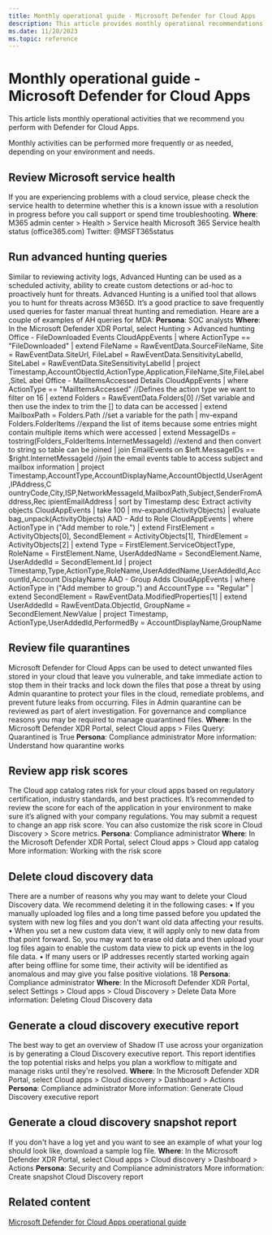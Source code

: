 ```yaml
---
title: Monthly operational guide - Microsoft Defender for Cloud Apps
description: This article provides monthly operational recommendations to help security operations teams to plan and run security activities.
ms.date: 11/28/2023
ms.topic: reference
---
```


# Monthly operational guide - Microsoft Defender for Cloud Apps

This article lists monthly operational activities that we recommend you perform with Defender for Cloud Apps.

Monthly activities can be performed more frequently or as needed, depending on your environment 
and needs.

## Review Microsoft service health

If you are experiencing problems with a cloud service, please check the service 
health to determine whether this is a known issue with a resolution in progress before you call 
support or spend time troubleshooting.
**Where**: M365 admin center > Health > Service health
Microsoft 365 Service health status (office365.com)
Twitter: @MSFT365status

## Run advanced hunting queries

Similar to reviewing activity logs, Advanced Hunting can be used as a scheduled 
activity, ability to create custom detections or ad-hoc to proactively hunt for threats. Advanced 
Hunting is a unified tool that allows you to hunt for threats across M365D. It’s a good practice to save 
frequently used queries for faster manual threat hunting and remediation. Heare are a couple of 
examples of AH queries for MDA: 
**Persona**: SOC analysts 
**Where**: In the Microsoft Defender XDR Portal, select Hunting > Advanced hunting
Office - FileDownloaded Events
CloudAppEvents
| where ActionType == "FileDownloaded"
| extend FileName = RawEventData.SourceFileName, Site = RawEventData.SiteUrl, 
FileLabel = RawEventData.SensitivityLabelId, SiteLabel = 
RawEventData.SiteSensitivityLabelId
| project 
Timestamp,AccountObjectId,ActionType,Application,FileName,Site,FileLabel,SiteL
abel
Office - MailItemsAccessed Details
CloudAppEvents
| where ActionType == "MailItemsAccessed" //Defines the action type we want to 
filter on
16
| extend Folders = RawEventData.Folders[0] //Set variable and then use the 
index to trim the [] to data can be accessed
| extend MailboxPath = Folders.Path //set a variable for the path
| mv-expand Folders.FolderItems //expand the list of items because some 
entries might contain multiple items which were accessed
| extend MessageIDs = tostring(Folders_FolderItems.InternetMessageId) //extend 
and then convert to string so table can be joined
| join EmailEvents on $left.MessageIDs == $right.InternetMessageId //join the 
email events table to access subject and mailbox information
| project 
Timestamp,AccountType,AccountDisplayName,AccountObjectId,UserAgent,IPAddress,C
ountryCode,City,ISP,NetworkMessageId,MailboxPath,Subject,SenderFromAddress,Rec
ipientEmailAddress
| sort by Timestamp desc
Extract activity objects
CloudAppEvents
| take 100
| mv-expand(ActivityObjects)
| evaluate bag_unpack(ActivityObjects)
AAD - Add to Role
CloudAppEvents
| where ActionType in ("Add member to role.") 
| extend FirstElement = ActivityObjects[0], SecondElement = 
ActivityObjects[1], ThirdElement = ActivityObjects[2]
| extend Type = FirstElement.ServiceObjectType, 
RoleName = FirstElement.Name, 
UserAddedName = SecondElement.Name, 
UserAddedId = SecondElement.Id
| project 
Timestamp,Type,ActionType,RoleName,UserAddedName,UserAddedId,AccountId,Account
DisplayName
AAD - Group Adds
CloudAppEvents
| where ActionType in ("Add member to group.") and AccountType == "Regular"
| extend SecondElement = RawEventData.ModifiedProperties[1]
| extend UserAddedId = RawEventData.ObjectId, GroupName = 
SecondElement.NewValue
| project Timestamp, ActionType,UserAddedId,PerformedBy = 
AccountDisplayName,GroupName

## Review file quarantines

Microsoft Defender for Cloud Apps can be used to detect unwanted files stored in 
your cloud that leave you vulnerable, and take immediate action to stop them in their tracks and lock 
down the files that pose a threat by using Admin quarantine to protect your files in the cloud, 
remediate problems, and prevent future leaks from occurring. Files in Admin quarantine can be 
reviewed as part of alert investigation. For governance and compliance reasons you may be required 
to manage quarantined files.
**Where**: In the Microsoft Defender XDR Portal, select Cloud apps > Files
Query: Quarantined is True
**Persona**: Compliance administrator
More information: Understand how quarantine works

## Review app risk scores

The Cloud app catalog rates risk for your cloud apps based on regulatory 
certification, industry standards, and best practices. It’s recommended to review the score for each 
of the application in your environment to make sure it’s aligned with your company regulations. You 
may submit a request to change an app risk score. You can also customize the risk score in Cloud 
Discovery > Score metrics. 
**Persona**: Compliance administrator
**Where**: In the Microsoft Defender XDR Portal, select Cloud apps > Cloud app catalog
More information: Working with the risk score

## Delete cloud discovery data

There are a number of reasons why you may want to delete your Cloud Discovery 
data. We recommend deleting it in the following cases:
• If you manually uploaded log files and a long time passed before you updated the system 
with new log files and you don't want old data affecting your results.
• When you set a new custom data view, it will apply only to new data from that point 
forward. So, you may want to erase old data and then upload your log files again to enable 
the custom data view to pick up events in the log file data.
• If many users or IP addresses recently started working again after being offline for some 
time, their activity will be identified as anomalous and may give you false positive violations.
18
**Persona**: Compliance administrator
**Where**: In the Microsoft Defender XDR Portal, select Settings > Cloud apps > Cloud Discovery > Delete Data 
More information: Deleting Cloud Discovery data


## Generate a cloud discovery executive report

The best way to get an overview of Shadow IT use across your organization is by 
generating a Cloud Discovery executive report. This report identifies the top potential risks and helps 
you plan a workflow to mitigate and manage risks until they're resolved.
**Where**: In the Microsoft Defender XDR Portal, select Cloud apps > Cloud discovery > Dashboard > Actions
**Persona**: Compliance administrator
More information: Generate Cloud Discovery executive report

## Generate a cloud discovery snapshot report

If you don't have a log yet and you want to see an example of what your log should 
look like, download a sample log file.
**Where**: In the Microsoft Defender XDR Portal, select Cloud apps > Cloud discovery > Dashboard > Actions
**Persona**: Security and Compliance administrators
More information: Create snapshot Cloud Discovery report

## Related content

[Microsoft Defender for Cloud Apps operational guide](mda-ops-guide.md)

